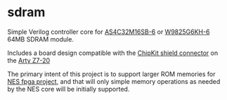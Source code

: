# sdram

Simple Verilog controller core for [AS4C32M16SB-6](https://www.mouser.com/datasheet/2/12/AllianceMemory_512M_SDRAM_Bdie_AS4C32M16SB_7TXN_6T-1826888.pdf) or [W9825G6KH-6](https://www.mouser.com/datasheet/2/949/w9825g6kh_a04-1489735.pdf) 64MB SDRAM module.

Includes a board design compatible with the [ChipKit shield connector](https://digilent.com/reference/_media/reference/programmable-logic/arty-z7/arty-z7-shield.png) on the [Arty Z7-20](https://digilent.com/reference/programmable-logic/arty-z7/reference-manual)

The primary intent of this project is to support larger ROM memories for [NES fpga project](https://github.com/jpdoane/nesfpga), and that will only simple memory operations as needed by the NES core will be initially supported.
